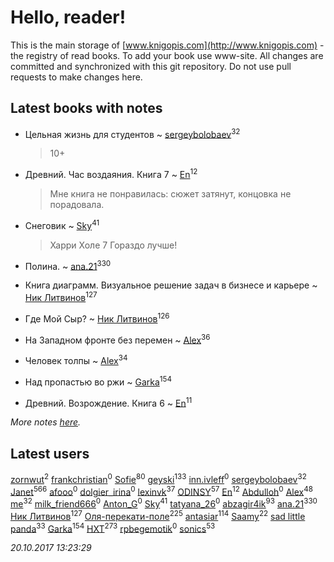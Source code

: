 # Hello, reader!
This is the main storage of [www.knigopis.com](http://www.knigopis.com) - the registry of read books.
To add your book use www-site. All changes are committed and synchronized with this git repository.
Do not use pull requests to make changes here.


## Latest books with notes
* Цельная жизнь для студентов ~ [sergeybolobaev](users/379/37918255-vkontakte)<sup>32</sup>
    > 10+

* Древний. Час воздаяния. Книга 7 ~ [En](users/333/333646551-vkontakte)<sup>12</sup>
    > Мне книга не понравилась: сюжет затянут, концовка не порадовала.

* Снеговик ~ [Sky](users/118/118049897850017649660-google)<sup>41</sup>
    > Харри Холе 7
    > Гораздо лучше!

* Полина. ~ [ana.21](users/107/107655526900000657481-google)<sup>330</sup>

* Книга диаграмм. Визуальное решение задач в бизнесе и карьере ~ [Ник Литвинов](users/241/241974816-vkontakte)<sup>127</sup>

* Где Мой Сыр? ~ [Ник Литвинов](users/241/241974816-vkontakte)<sup>126</sup>

* На Западном фронте без перемен ~ [Alex](users/106/106644083867140961454-google)<sup>36</sup>

* Человек толпы ~ [Alex](users/106/106644083867140961454-google)<sup>34</sup>

* Над пропастью во ржи ~ [Garka](users/115/115753719718250012620-google)<sup>154</sup>

* Древний. Возрождение. Книга 6 ~ [En](users/333/333646551-vkontakte)<sup>11</sup>


_More notes [here](latest_books_with_notes.md)._


## Latest users
[zornwut](users/452/452256330-vkontakte)<sup>2</sup> 
[frankchristian](users/567/56734971-vkontakte)<sup>0</sup> 
[Sofie](users/485/48568611-vkontakte)<sup>80</sup> 
[geyski](users/221/221959664-vkontakte)<sup>133</sup> 
[inn.ivleff](users/290/290600514-yandex)<sup>0</sup> 
[sergeybolobaev](users/379/37918255-vkontakte)<sup>32</sup> 
[Janet](users/108/108113656204404967440-google)<sup>566</sup> 
[afooo](users/185/18548259-vkontakte)<sup>0</sup> 
[dolgier_irina](users/502/50218872-vkontakte)<sup>0</sup> 
[lexinvk](users/170/170278332-vkontakte)<sup>37</sup> 
[ODINSY](users/100/100978570902186865324-google)<sup>57</sup> 
[En](users/333/333646551-vkontakte)<sup>12</sup> 
[Abdulloh](users/441/441352480-vkontakte)<sup>0</sup> 
[Alex](users/106/106644083867140961454-google)<sup>48</sup> 
[me](users/381/381417697-yandex)<sup>32</sup> 
[milk_friend666](users/320/320068980-vkontakte)<sup>0</sup> 
[Anton_G](users/108/108312916368903724576-google)<sup>0</sup> 
[Sky](users/118/118049897850017649660-google)<sup>41</sup> 
[tatyana_26](users/152/152918478-vkontakte)<sup>0</sup> 
[abzagir4ik](users/362/3621623-vkontakte)<sup>93</sup> 
[ana.21](users/107/107655526900000657481-google)<sup>330</sup> 
[Ник Литвинов](users/241/241974816-vkontakte)<sup>127</sup> 
[Оля-перекати-поле](users/108/10848515355906827860-mailru)<sup>225</sup> 
[antasiar](users/688/68827372-vkontakte)<sup>114</sup> 
[Saamy](users/115/115226508-vkontakte)<sup>22</sup> 
[sad little panda](users/188/1882525281990290-facebook)<sup>33</sup> 
[Garka](users/115/115753719718250012620-google)<sup>154</sup> 
[HXT](users/100/100002563462782-facebook)<sup>273</sup> 
[rpbegemotik](users/749/74945125-vkontakte)<sup>0</sup> 
[sonics](users/588/5880221-vkontakte)<sup>53</sup> 


_20.10.2017 13:23:29_
